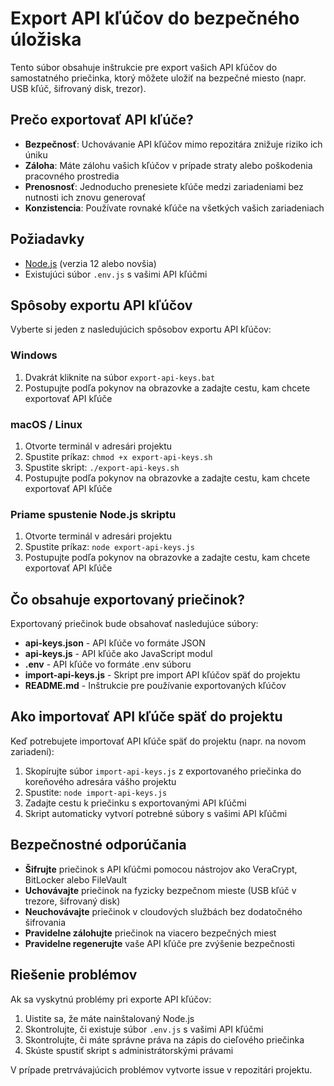 # Export API kľúčov do bezpečného úložiska

Tento súbor obsahuje inštrukcie pre export vašich API kľúčov do samostatného priečinka, ktorý môžete uložiť na bezpečné miesto (napr. USB kľúč, šifrovaný disk, trezor).

## Prečo exportovať API kľúče?

- **Bezpečnosť**: Uchovávanie API kľúčov mimo repozitára znižuje riziko ich úniku
- **Záloha**: Máte zálohu vašich kľúčov v prípade straty alebo poškodenia pracovného prostredia
- **Prenosnosť**: Jednoducho prenesiete kľúče medzi zariadeniami bez nutnosti ich znovu generovať
- **Konzistencia**: Používate rovnaké kľúče na všetkých vašich zariadeniach

## Požiadavky

- [Node.js](https://nodejs.org/) (verzia 12 alebo novšia)
- Existujúci súbor `.env.js` s vašimi API kľúčmi

## Spôsoby exportu API kľúčov

Vyberte si jeden z nasledujúcich spôsobov exportu API kľúčov:

### Windows
1. Dvakrát kliknite na súbor `export-api-keys.bat`
2. Postupujte podľa pokynov na obrazovke a zadajte cestu, kam chcete exportovať API kľúče

### macOS / Linux
1. Otvorte terminál v adresári projektu
2. Spustite príkaz: `chmod +x export-api-keys.sh`
3. Spustite skript: `./export-api-keys.sh`
4. Postupujte podľa pokynov na obrazovke a zadajte cestu, kam chcete exportovať API kľúče

### Priame spustenie Node.js skriptu
1. Otvorte terminál v adresári projektu
2. Spustite príkaz: `node export-api-keys.js`
3. Postupujte podľa pokynov na obrazovke a zadajte cestu, kam chcete exportovať API kľúče

## Čo obsahuje exportovaný priečinok?

Exportovaný priečinok bude obsahovať nasledujúce súbory:

- **api-keys.json** - API kľúče vo formáte JSON
- **api-keys.js** - API kľúče ako JavaScript modul
- **.env** - API kľúče vo formáte .env súboru
- **import-api-keys.js** - Skript pre import API kľúčov späť do projektu
- **README.md** - Inštrukcie pre používanie exportovaných kľúčov

## Ako importovať API kľúče späť do projektu

Keď potrebujete importovať API kľúče späť do projektu (napr. na novom zariadení):

1. Skopírujte súbor `import-api-keys.js` z exportovaného priečinka do koreňového adresára vášho projektu
2. Spustite: `node import-api-keys.js`
3. Zadajte cestu k priečinku s exportovanými API kľúčmi
4. Skript automaticky vytvorí potrebné súbory s vašimi API kľúčmi

## Bezpečnostné odporúčania

- **Šifrujte** priečinok s API kľúčmi pomocou nástrojov ako VeraCrypt, BitLocker alebo FileVault
- **Uchovávajte** priečinok na fyzicky bezpečnom mieste (USB kľúč v trezore, šifrovaný disk)
- **Neuchovávajte** priečinok v cloudových službách bez dodatočného šifrovania
- **Pravidelne zálohujte** priečinok na viacero bezpečných miest
- **Pravidelne regenerujte** vaše API kľúče pre zvýšenie bezpečnosti

## Riešenie problémov

Ak sa vyskytnú problémy pri exporte API kľúčov:

1. Uistite sa, že máte nainštalovaný Node.js
2. Skontrolujte, či existuje súbor `.env.js` s vašimi API kľúčmi
3. Skontrolujte, či máte správne práva na zápis do cieľového priečinka
4. Skúste spustiť skript s administrátorskými právami

V prípade pretrvávajúcich problémov vytvorte issue v repozitári projektu. 